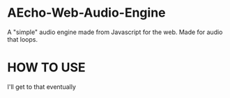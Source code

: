 # AEcho-Web-Audio-Engine
A "simple" audio engine made from Javascript for the web. Made for audio that loops.

# HOW TO USE
I'll get to that eventually
